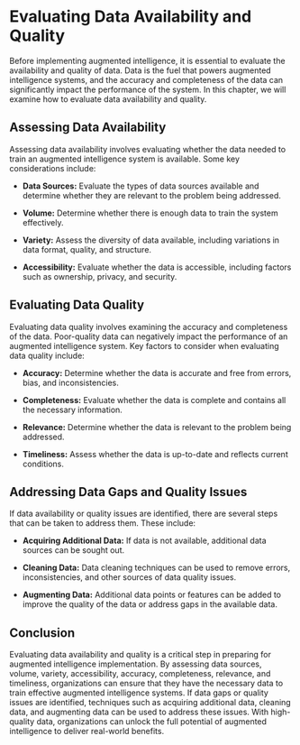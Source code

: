 Evaluating Data Availability and Quality
========================================================================================================

Before implementing augmented intelligence, it is essential to evaluate the availability and quality of data. Data is the fuel that powers augmented intelligence systems, and the accuracy and completeness of the data can significantly impact the performance of the system. In this chapter, we will examine how to evaluate data availability and quality.

Assessing Data Availability
---------------------------

Assessing data availability involves evaluating whether the data needed to train an augmented intelligence system is available. Some key considerations include:

* **Data Sources:** Evaluate the types of data sources available and determine whether they are relevant to the problem being addressed.

* **Volume:** Determine whether there is enough data to train the system effectively.

* **Variety:** Assess the diversity of data available, including variations in data format, quality, and structure.

* **Accessibility:** Evaluate whether the data is accessible, including factors such as ownership, privacy, and security.

Evaluating Data Quality
-----------------------

Evaluating data quality involves examining the accuracy and completeness of the data. Poor-quality data can negatively impact the performance of an augmented intelligence system. Key factors to consider when evaluating data quality include:

* **Accuracy:** Determine whether the data is accurate and free from errors, bias, and inconsistencies.

* **Completeness:** Evaluate whether the data is complete and contains all the necessary information.

* **Relevance:** Determine whether the data is relevant to the problem being addressed.

* **Timeliness:** Assess whether the data is up-to-date and reflects current conditions.

Addressing Data Gaps and Quality Issues
---------------------------------------

If data availability or quality issues are identified, there are several steps that can be taken to address them. These include:

* **Acquiring Additional Data:** If data is not available, additional data sources can be sought out.

* **Cleaning Data:** Data cleaning techniques can be used to remove errors, inconsistencies, and other sources of data quality issues.

* **Augmenting Data:** Additional data points or features can be added to improve the quality of the data or address gaps in the available data.

Conclusion
----------

Evaluating data availability and quality is a critical step in preparing for augmented intelligence implementation. By assessing data sources, volume, variety, accessibility, accuracy, completeness, relevance, and timeliness, organizations can ensure that they have the necessary data to train effective augmented intelligence systems. If data gaps or quality issues are identified, techniques such as acquiring additional data, cleaning data, and augmenting data can be used to address these issues. With high-quality data, organizations can unlock the full potential of augmented intelligence to deliver real-world benefits.
